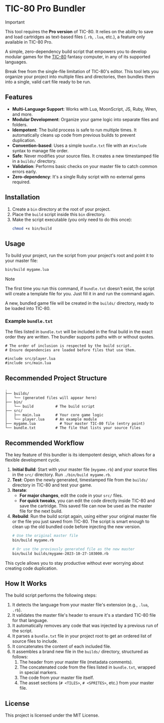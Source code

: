 # TIC-80 Pro Bundler

> [!IMPORTANT]
> This tool requires the **Pro version** of TIC-80. It relies on the ability to save and load cartridges as text-based files (`.rb`, `.lua`, etc.), a feature only available in TIC-80 Pro.

A simple, zero-dependency build script that empowers you to develop modular games for the [TIC-80](https://tic80.com/) fantasy computer, in any of its supported languages.

Break free from the single-file limitation of TIC-80's editor. This tool lets you organize your project into multiple files and directories, then bundles them into a single, valid cart file ready to be run.

## Features

-   **Multi-Language Support**: Works with Lua, MoonScript, JS, Ruby, Wren, and more.
-   **Modular Development**: Organize your game logic into separate files and folders.
-   **Idempotent**: The build process is safe to run multiple times. It automatically cleans up code from previous builds to prevent duplication.
-   **Convention-based**: Uses a simple `bundle.txt` file with an `#include` syntax to manage file order.
-   **Safe**: Never modifies your source files. It creates a new timestamped file in a `builds/` directory.
-   **Validation**: Performs basic checks on your master file to catch common errors early.
-   **Zero-dependency**: It's a single Ruby script with no external gems required.

## Installation

1.  Create a `bin` directory at the root of your project.
2.  Place the `build` script inside this `bin` directory.
3.  Make the script executable (you only need to do this once):
    ```sh
    chmod +x bin/build
    ```

## Usage

To build your project, run the script from your project's root and point it to your master file:
```sh
bin/build mygame.lua
```

> [!NOTE]
> The first time you run this command, if `bundle.txt` doesn't exist, the script will create a template file for you. Just fill it in and run the command again.

A new, bundled game file will be created in the `builds/` directory, ready to be loaded into TIC-80.

### Example `bundle.txt`

The files listed in `bundle.txt` will be included in the final build in the exact order they are written. The bundler supports paths with or without quotes.

```
# The order of inclusion is respected by the build script.
# Ensure dependencies are loaded before files that use them.

#include src/player.lua
#include src/main.lua
```

## Recommended Project Structure

```
.
├── builds/
│   └── (generated files will appear here)
├── bin/
│   └── build          # The build script
├── src/
│   ├── main.lua       # Your core game logic
│   └── player.lua     # An example module
├── mygame.lua           # Your master TIC-80 file (entry point)
└── bundle.txt         # The file that lists your source files
```

## Recommended Workflow

The key feature of this bundler is its idempotent design, which allows for a flexible development cycle.

1.  **Initial Build**: Start with your master file (`mygame.rb`) and your source files in the `src/` directory. Run `./bin/build mygame.rb`.
2.  **Test**: Open the newly generated, timestamped file from the `builds/` directory in TIC-80 and test your game.
3.  **Iterate**:
    *   **For major changes**, edit the code in your `src/` files.
    *   **For quick tweaks**, you can edit the code directly inside TIC-80 and save the cartridge. This saved file can now be used as the master file for the next build.
4.  **Rebuild**: Run the build script again, using either your original master file or the file you just saved from TIC-80. The script is smart enough to clean up the old bundled code before injecting the new version.
    ```sh
    # Use the original master file
    bin/build mygame.rb

    # Or use the previously generated file as the new master
    bin/build builds/mygame-2023-10-27-103000.rb
    ```
This cycle allows you to stay productive without ever worrying about creating code duplication.

## How It Works

The build script performs the following steps:
1.  It detects the language from your master file's extension (e.g., `.lua`, `.rb`).
2.  It validates the master file's header to ensure it's a standard TIC-80 file for that language.
3.  It automatically removes any code that was injected by a previous run of the script.
4.  It parses a `bundle.txt` file in your project root to get an ordered list of source files to include.
5.  It concatenates the content of each included file.
6.  It assembles a brand new file in the `builds/` directory, structured as follows:
    1.  The header from your master file (metadata comments).
    2.  The concatenated code from the files listed in `bundle.txt`, wrapped in special markers.
    3.  The code from your master file itself.
    4.  The asset sections (`# <TILES>`, `# <SPRITES>`, etc.) from your master file.

## License

This project is licensed under the MIT License.
